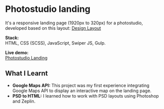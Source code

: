 # Photostudio landing
It's a responsive landing page (1920px to 320px)  for a photostudio, developed based on this layout:
[Design Layout](https://drive.google.com/file/d/1vAc75iE8djlMB7lPnXv5WIid_FEQofR5/view)

**Stack:**  
HTML, CSS (SCSS), JavaScript, Swiper JS, Gulp.

**Live demo:**  
[Photostudio Landing](https://andriiam.github.io/photostudio/)

## What I Learnt

- **Google Maps API:** This project was my first experience integrating Google Maps API to display an interactive map on the landing page.
- **PSD to HTML:** I learned how to work with PSD layouts using Photoshop and Zeplin.
